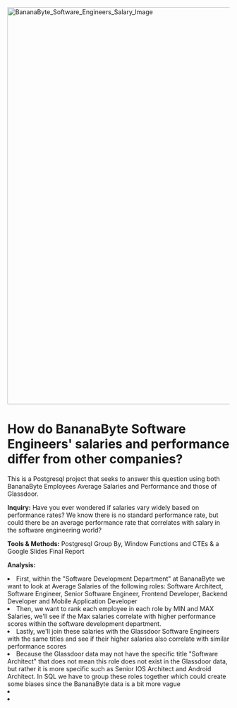<!DOCTYPE html>
<html lang="en">
<head>
    <meta charset="UTF-8">
    <meta http-equiv="X-UA-Compatible" content="IE=edge">
    <meta name="viewport" content="width=device-width, initial-scale=1.0">
    <img width="898" alt="BananaByte_Software_Engineers_Salary_Image" src="https://github.com/Gatheroxign34/Payrate_Analysis/assets/94628744/ea0d8254-8f65-415e-9ad6-f14ab5f8d19d">
</head>
<body>
    <h1> How do BananaByte Software Engineers' salaries and performance differ from other companies? </h1>
        <p> This is a Postgresql project that seeks to answer this question using both BananaByte Employees Average Salaries and Performance and those of Glassdoor. </p>
    <b> <p> Inquiry:</b> Have you ever wondered if salaries vary widely based on performance rates? We know there is no standard performance rate, but could there be an average performance rate that correlates with salary in the software engineering world? </p> 
    <b> <p> Tools & Methods:</b> Postgresql Group By, Window Functions and CTEs & a Google Slides Final Report </p>
    <b> <p> Analysis:</b> 
                <li> First, within the "Software Development Department" at BananaByte we want to look at Average Salaries of the following roles: Software Architect, Software Engineer, Senior Software Engineer, Frontend Developer, Backend Developer and Mobile Application Developer </li>
                <li> Then, we want to rank each employee in each role by MIN and MAX Salaries, we'll see if the Max salaries correlate with higher performance scores within the software development department. </li>
                <li> Lastly, we'll join these salaries with the Glassdoor Software Engineers with the same titles and see if their higher salaries also correlate with similar performance scores </li> 
                <li> Because the Glassdoor data may not have the specific title "Software Architect" that does not mean this role does not exist in the Glassdoor data, but rather it is more specific such as Senior IOS Architect and Android Architect. In SQL we have to group these roles together which could create some biases since the BananaByte data is a bit more vague </li>
                <li> </li>
                <li> </li>
<br></br>
